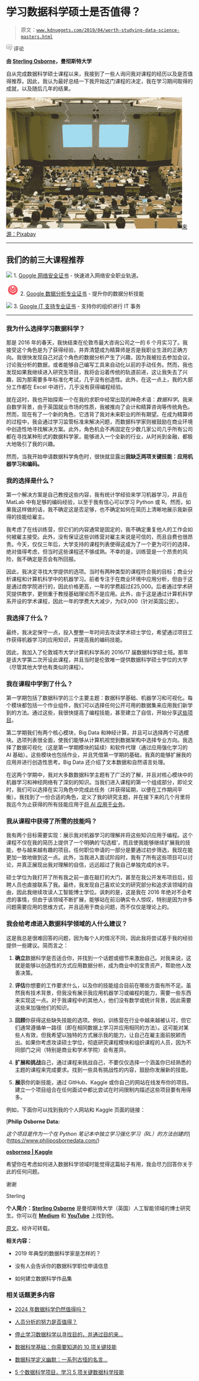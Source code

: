 # 学习数据科学硕士是否值得？

> 原文：[`www.kdnuggets.com/2019/04/worth-studying-data-science-masters.html`](https://www.kdnuggets.com/2019/04/worth-studying-data-science-masters.html)

![c](img/3d9c022da2d331bb56691a9617b91b90.png) 评论

**由 [Sterling Osborne](https://www.philiposbornedata.com/)，曼彻斯特大学**

自从完成数据科学硕士课程以来，我接到了一些人询问我对课程的经历以及是否值得推荐。因此，我认为最好总结一下我开始这门课程的决定，我在学习期间取得的成就，以及随后几年的结果。

![figure-name](img/326a4baff2342d51d508fe1424f36ed3.png)[来源：Pixabay](https://pixabay.com/photos/university-lecture-campus-education-105709/)

* * *

## 我们的前三大课程推荐

![](img/0244c01ba9267c002ef39d4907e0b8fb.png) 1\. [Google 网络安全证书](https://www.kdnuggets.com/google-cybersecurity) - 快速进入网络安全职业轨道。

![](img/e225c49c3c91745821c8c0368bf04711.png) 2\. [Google 数据分析专业证书](https://www.kdnuggets.com/google-data-analytics) - 提升你的数据分析技能

![](img/0244c01ba9267c002ef39d4907e0b8fb.png) 3\. [Google IT 支持专业证书](https://www.kdnuggets.com/google-itsupport) - 支持你的组织进行 IT 事务

* * *

### 我为什么选择学习数据科学？

那是 2016 年的春天，我快结束在伦敦市最大咨询公司之一的 6 个月实习了。我接受这个角色是为了获得经验，并弄清楚成为精算师是否是我职业生涯的正确方向。我很快发现自己对这个角色的数据分析产生了兴趣，因为我被拉去参加会议，讨论我分析的数据，或者能够自己编写工具来自动化以前的手动任务。然而，我也发现如果我继续进入研究生项目，我将会沿着传统的轨道前进，这让我失去了兴趣，因为那需要多年标准化考试，几乎没有创造性。此外，在这一点上，我的大部分工作都在 Excel 中进行，几乎没有获得编程经验。

就在这时，我也开始探索一个在我的求职中经常出现的神奇术语：*数据科学*。我来自数学背景，由于英国就业市场的性质，我被推向了会计和精算咨询等传统角色。然而，现在有了一个新的角色，它违背了我对未来职业的所有期望。在成为精算师的过程中，我会通过学习监管标准来解决问题，而数据科学家则被鼓励在商业环境中创造性地寻找解决方案。此外，角色机会不再固定在少数几家公司几乎所有公司都在寻找某种形式的数据科学家，能够进入一个全新的行业，从时尚到金融，都极大地吸引了我的兴趣。

然而，当我开始申请数据科学角色时，很快就显露出**我缺乏两项关键技能：应用机器学习和编码。**

### 我的选择是什么？

第一个解决方案是自己教授这些内容，我有统计学经验来学习机器学习，并且在 MatLab 中有足够的编码经验，以至于我有信心可以学习 Python 或 R。然而，如果我这样做的话，我不确定这是否足够，也不确定如何在简历上清晰地展示我新获得的技能给雇主。

我考虑了在线训练营，但它们的内容通常是固定的，我不确定重复他人的工作会如何被雇主接受。此外，没有保证这些训练营对雇主来说是可信的，而且自费也很昂贵。今天，仅仅三年后，大学支持的课程列表使得这成为了一个更为可行的选择，绝对值得考虑，但当时这些课程还不够成熟。不幸的是，训练营是一个昂贵的风险，我不确定是否会有所回报。

因此，我决定寻找大学提供的选项。当时有两种类型的课程符合我的目标；商业分析课程和计算机科学中的机器学习。前者专注于在商业环境中应用分析，但由于这是通过商学院进行的，因此价格更高，一年的学费超过£25,000。后者通过学术研究提供教学，更侧重于教授基础理论而不是应用。此外，由于这是通过计算机科学系开设的学术课程，因此一年的学费大大减少，为£9,000（针对英国公民）。

### 我选择了什么？

最终，我决定保守一点，投入整整一年时间去攻读学术硕士学位，希望通过项目工作获得机器学习的应用知识，并提高我的编码技能。

因此，我加入了伦敦城市大学计算机科学系的 2016/17 届数据科学硕士班。那年是该大学第二次开设此课程，并且当时是伦敦唯一提供数据科学硕士学位的大学（尽管其他大学也有类似的课程）。

### 我在课程中学到了什么？

第一学期包括了数据科学的三个主要主题：数据科学基础、机器学习和可视化。每个模块都包括一个作业组件，我们可以选择任何公开可用的数据集来应用我们新学到的方法。通过这些，我很快提高了编程技能，甚至建立了自信，开始分享[这些项目](https://www.philiposbornedata.com/2017/06/27/test/)。

第二学期我们有两个核心模块，Big Data 和神经计算，并且可以选择两个可选模块。选项列表很全面，使我们能够从计算机视觉到数据架构中选择专业方向。我选择了数据可视化（这是第一学期模块的延续）和软件代理（通过应用强化学习的 AI 基础）。这些模块也包括作业，并且凭借第一学期的基础，我真的能够扩展我的应用并进行创造性思考。Big Data 还介绍了文本数据和自然语言处理。

在这两个学期中，我对大多数数据科学主题有了广泛的了解，并且对核心模块中的机器学习和神经网络有了深刻的知识。当我们进入课程的第一个组成部分，即论文时，我们可以选择在实习角色中完成此任务（并获得延期，以便在工作期间平衡）。我找到了一份合适的角色，定义了我的研究主题，并在接下来的几个月里将我迄今为止获得的所有技能应用于[将 AI 应用于业务](https://www.philiposbornedata.com/2018/03/09/masters-thesis-summary-constructing-a-narrative-using-markov-decision-processes-applied-to-data-visualisations/)。

### 我从课程中获得了所需的技能吗？

我有两个目标需要实现：展示我对机器学习的理解并将这些知识应用于编程。这个课程不仅在我的简历上提供了一个明确的‘勾选框’，而且使我能够继续扩展我的技能，参与越来越有趣的项目。任何职位申请的一部分是要通过初步筛选，我现在能更加一致地做到这一点。此外，当我进入面试阶段时，我有了所有这些项目可以讨论，并真正展现出我对理解的自信，远远超过了我自己单独完成的水平。

硕士学位为我打开了所有我之前一直在敲打的大门，甚至在我公开发布项目后，招聘人员也直接联系了我。最终，我发现自己喜欢论文的研究部分和追求该领域的自由，因此我继续攻读人工智能博士学位。讽刺的是，这是我在 2016 年绝对不会考虑的事情，但由于该领域不断扩展，能够站在前沿确实令人惊叹，特别是因为许多问题需要应用的思维方式，并且适用于商业问题，而不仅仅是理论上的。

### 我会给考虑进入数据科学领域的人什么建议？

这是我总是很难回答的问题，因为每个人的情况不同，因此我将尝试基于我的经验提供一些建议。简而言之：

1.  **确立**数据科学是否适合你，并找到一个话题或细节来激励自己。对我来说，这就是能够以创造性的方式应用数据分析，成为商业中的宝贵资产，帮助他人改善决策。

1.  **评估**你想要的工作要求什么，以及你的技能组合目前在哪些方面有所不足。虽然我有技术背景，但我没有展示我应用机器学习或编程的能力，需要一些东西来实现这一点。对于我课程中的其他人，他们没有数学或统计背景，因此需要这些来加强他们的知识。

1.  **回顾**你获得这些缺失技能的选项。例如，训练营在行业中越来越被认可，但它们通常遵循单一路径（即在相同数据上学习并应用相同的方法）。这可能对某些人有效，但我希望以独特的方式展示我的能力，让自己在雇主面前脱颖而出。如果你考虑攻读硕士学位，彻底研究课程模块和组织课程的人员，因为不同部门之间（特别是商业和学术学院）会有差异。

1.  **扩展和挑战**自己，通过课程来挑战自己，不要仅仅选择一个涵盖你已经熟悉的主题的课程来完成要求。找到一些具有挑战性的内容，鼓励你发展新的技能。

1.  **展示**你的新技能，通过 GitHub、Kaggle 或你自己的网站在线发布你的项目。建立一个项目组合在任何面试中都比尝试在时间限制内描述这些项目要有用得多。

例如，下面你可以找到我的个人网站和 Kaggle 页面的链接：

[**Philip Osborne Data:**

*这个项目是作为一个在 Python 笔记本中独立学习强化学习（RL）的方法创建的*](https://www.philiposbornedata.com/)

[**osbornep | Kaggle**](https://www.kaggle.com/osbornep)

希望你在考虑如何进入数据科学领域时能觉得这篇帖子有用，我会尽力回答你关于此的任何问题。

谢谢

Sterling

**个人简介：[Sterling Osborne](https://www.philiposbornedata.com/)** 是曼彻斯特大学（英国）人工智能领域的博士研究生。你可以在 [**Medium**](https://medium.com/@sterlingosborne) 和 [**YouTube**](https://www.youtube.com/channel/UCDd3mBJ8qY9x7e2i_g83s7A?view_as=subscriber) 上找到他。

[原文](https://towardsdatascience.com/was-it-worth-studying-a-data-science-masters-c469e5b3e020)。经许可转载。

**相关内容：**

+   2019 年典型的数据科学家是怎样的？

+   没有人会告诉你的数据科学职位申请信息

+   如何建立数据科学作品集

### 相关话题更多内容

+   [2024 年数据科学仍然值得吗？](https://www.kdnuggets.com/is-data-science-still-worth-it-in-2024)

+   [人员分析的努力是否值得？](https://www.kdnuggets.com/2022/09/efforts-people-analytics-worth-outcome.html)

+   [停止学习数据科学以寻找目的，并通过目的来…](https://www.kdnuggets.com/2021/12/stop-learning-data-science-find-purpose.html)

+   [数据科学基础：你需要知道的 10 项关键技能](https://www.kdnuggets.com/2020/10/data-science-minimum-10-essential-skills.html)

+   [数据科学定义幽默：一系列古怪的名言…](https://www.kdnuggets.com/2022/02/data-science-definition-humor.html)

+   [5 个数据科学项目，学习 5 项关键数据科学技能](https://www.kdnuggets.com/2022/03/5-data-science-projects-learn-5-critical-data-science-skills.html)
